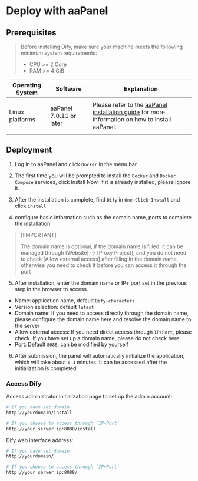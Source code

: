 # Deploy with aaPanel

## Prerequisites

> Before installing Dify, make sure your machine meets the following minimum system requirements:
>
> * CPU >= 2 Core
> * RAM >= 4 GiB

| Operating System           | Software                       | Explanation                                                                                                                                              |
| -------------------------- | ------------------------------ | -------------------------------------------------------------------------------------------------------------------------------------------------------- |
| Linux platforms            | <p>aaPanel 7.0.11 or later</p> | Please refer to the [aaPanel installation guide](https://www.aapanel.com/new/download.html#install) for more information on how to install aaPanel.      |

## Deployment

1. Log in to aaPanel and click `Docker` in the menu bar

2. The first time you will be prompted to install the `Docker` and `Docker Compose` services, click Install Now. If it is already installed, please ignore it.
  
3. After the installation is complete, find `Dify` in `One-Click Install` and click `install`  

4. configure basic information such as the domain name, ports to complete the installation
> \[!IMPORTANT]
>
> The domain name is optional, if the domain name is filled, it can be managed through [Website]--> [Proxy Project], and you do not need to check [Allow external access] after filling in the domain name, otherwise you need to check it before you can access it through the port

5. After installation, enter the domain name or IP+ port set in the previous step in the browser to access.
- Name: application name, default `Dify-characters`
- Version selection: default `latest`
- Domain name: If you need to access directly through the domain name, please configure the domain name here and resolve the domain name to the server
- Allow external access: If you need direct access through `IP+Port`, please check. If you have set up a domain name, please do not check here.
- Port: Default `8088`, can be modified by yourself


6. After submission, the panel will automatically initialize the application, which will take about `1-3` minutes. It can be accessed after the initialization is completed.

### Access Dify

Access administrator initialization page to set up the admin account:

```bash
# If you have set domain
http://yourdomain/install

# If you choose to access through `IP+Port`
http://your_server_ip:8088/install
```

Dify web interface address:

```bash
# If you have set domain
http://yourdomain/

# If you choose to access through `IP+Port`
http://your_server_ip:8088/
```
